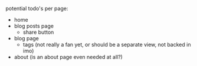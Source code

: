 potential todo's per page:

- home
- blog posts page
    - share button
- blog page
    - tags (not really a fan yet, or should be a separate view, not backed in imo)
- about (is an about page even needed at all?)
